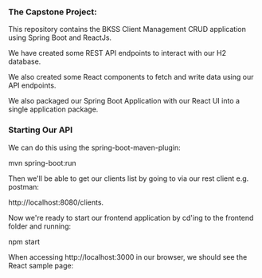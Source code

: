 ### The Capstone Project:

This repository contains the BKSS Client Management CRUD application using Spring Boot and ReactJs. 

We have created some REST API endpoints to interact with our H2 database. 

We also created some React components to fetch and write data using our API endpoints. 

We also packaged our Spring Boot Application with our React UI into a single application package.

###  Starting Our API
We can do this using the spring-boot-maven-plugin:

mvn spring-boot:run

Then we'll be able to get our clients list by going to via our rest client e.g. postman:

http://localhost:8080/clients.

Now we're ready to start our frontend application by cd'ing  to the frontend folder and running:

npm start

When accessing http://localhost:3000 in our browser, we should see the React sample page:



